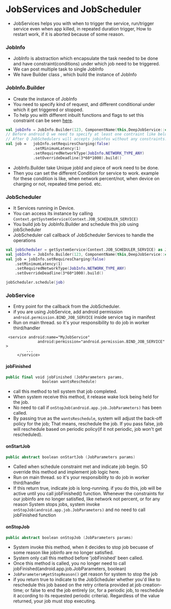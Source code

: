 # JobServices and JobScheduler

- JobServices helps you with when to trigger the service, run/trigger service even when app killed, in repeated duration trigger, How to restart work, if it is aborted because of some reason.

### JobInfo

- JobInfo is abstraction which encapsulate the task needed to be done and have constraint(conditions) under which job need to be triggered.
- We can post multiple task to single JobInfo
- We have Builder class , which build the instance of JobInfo

### JobInfo.Builder
- Create the instance of JobInfo
- You need to specify kind of request, and different conditional under which it get triggered or stopped.
- To help you with different inbuilt functions and flags to set this constraint can be seen [here](https://developer.android.com/reference/android/app/job/JobInfo.Builder).
```kotlin
val jobInfo = JobInfo.Builder(123, ComponentName(this,DeepJobService::class.java))  
// Before android Q we need to specify at least one contraint like below.
// After Q JobSchedulers will accepts jobinfos without any constraints.
val job =   jobInfo.setRequiresCharging(false)
            .setMinimumLatency(1)
            .setRequiredNetworkType(JobInfo.NETWORK_TYPE_ANY)
            .setOverrideDeadline(3*60*1000).build()
```
- JobInfo.Builder take Unique jobId and piece of work need to be done. 
- Then you can set the different Condition for service to work. example for these condition is like, when network percent/not, when device on charging or not, repeated time period. etc.

### JobScheduler

- It Services running in Device.
- You can access its instance by calling `Context.getSystemService(Context.JOB_SCHEDULER_SERVICE)`
- You build job by JobInfo.Builder and schedule this job using jobScheduler
- JobScheduler call callback of JobScheduler Services to handle the operations 
```kotlin
val jobScheduler = getSystemService(Context.JOB_SCHEDULER_SERVICE) as JobScheduler
val jobInfo = JobInfo.Builder(123, ComponentName(this,DeepJobService::class.java))
val job = jobInfo.setRequiresCharging(false)
    .setMinimumLatency(1)
    .setRequiredNetworkType(JobInfo.NETWORK_TYPE_ANY)
    .setOverrideDeadline(3*60*1000).build()

jobScheduler.schedule(job)
```
### JobService
- Entry point for the callback from the JobScheduler.
- if you are using JobService, add android permission `android.permission.BIND_JOB_SERVICE` inside service tag in manifest 
- Run on main thread. so it's your responsibility to do job in worker third/handler
```manifest
 <service android:name="MyJobService"
              android:permission="android.permission.BIND_JOB_SERVICE" >
         ...
     </service>
```
#### jobFinished
```kotlin
public final void jobFinished (JobParameters params, 
                boolean wantsReschedule)
```
- call this method to tell system that job completed.
- When system receive this method, it release wake lock being held for the job.
- No need to call if `onStopJob(android.app.job.JobParameters)` has been called.
- By passing true as the `wantsReschedule`, system will adjust the back-off policy for the job; That means, reschedule the job. If you pass false, job will reschedule based on periodic policy(if it not periodic, job won't get rescheduled).

#### onStartJob
```kotlin
public abstract boolean onStartJob (JobParameters params)
```
- Called when schedule constraint met and indicate job begin. SO override this method and implement job logic here. 
- Run on main thread. so it's your responsibility to do job in worker third/handler
- If this return true, indicate job is long-running. if you do this, job will be active until you call jobFinished() function. Whenever the constraints for our jobinfo are no longer satisfied, like network not percent, or for any reason System stops jobs, system invoke `onStopJob(android.app.job.JobParameters)` and no need to call jobFinished function

#### onStopJob
```kotlin
public abstract boolean onStopJob (JobParameters params)
```
- System invoke this method, when it decides to stop job becuase of some reason like jobinfo are no longer satisfied.
- System only call this method before 'jobFinished' been called.
- Once this method is called, you no longer need to call jobFinished(android.app.job.JobParameters, boolean)
- `JobParameters#getStopReason()` get reason for system to stop the job
- if you return true to indicate to the JobScheduler whether you'd like to reschedule this job based on the retry criteria provided at job creation-time; or false to end the job entirely (or, for a periodic job, to reschedule it according to its requested periodic criteria). Regardless of the value returned, your job must stop executing.

